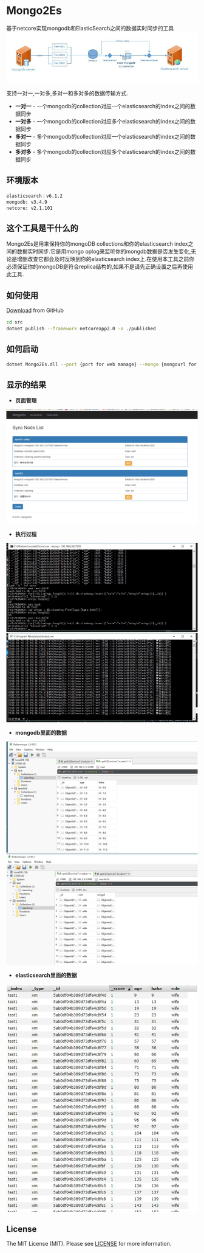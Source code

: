 # Mongo2Es

基于netcore实现mongodb和ElasticSearch之间的数据实时同步的工具 
![structure]

支持一对一,一对多,多对一和多对多的数据传输方式.

- **一对一** - 一个mongodb的collection对应一个elasticsearch的index之间的数据同步
- **一对多** - 一个mongodb的collection对应多个elasticsearch的index之间的数据同步
- **多对一** - 多个mongodb的collection对应一个elasticsearch的index之间的数据同步
- **多对多** - 多个mongodb的collection对应多个elasticsearch的index之间的数据同步

##  环境版本

    elasticsearch：v6.1.2
    mongodb: v3.4.9
    netcore: v2.1.101

## 这个工具是干什么的

Mongo2Es是用来保持你的mongoDB collections和你的elasticsearch index之间的数据实时同步.它是用mongo oplog来监听你的mongdb数据是否发生变化,无论是增删改查它都会及时反映到你的elasticsearch index上.在使用本工具之前你必须保证你的mongoDB是符合replica结构的,如果不是请先正确设置之后再使用此工具.

## 如何使用

[Download](https://github.com/SnailDev/SnailDev.Mongo2Es/tree/master) from GitHub
```bash
cd src
dotnet publish --framework netcoreapp2.0 -o ./published 
```

## 如何启动

```bash
dotnet Mongo2Es.dll --port {port for web manage} --mongo {mongourl for config}
```

## 显示的结果
- **页面管理**

![webmanage]

- **执行过程**

![process1]
![process2]


- **mongodb里面的数据**

![mongodb1]
![mongodb2]

- **elasticsearch里面的数据**

![elasticsearch]


## License

The MIT License (MIT). Please see [LICENSE](LICENSE) for more information.

[structure]:./src/Mongo2Es/wwwroot/images/introduction/structure.jpg "structure"

[webmanage]:./src/Mongo2Es/wwwroot/images/introduction/webmanage.png "webmanage"

[mongodb1]:./src/Mongo2Es/wwwroot/images/introduction/mongodb1.jpg "mongodb1"

[mongodb2]:./src/Mongo2Es/wwwroot/images/introduction/mongodb2.jpg "mongodb2"

[elasticsearch]:./src/Mongo2Es/wwwroot/images/introduction/elasticsearch.jpg "elasticsearch"

[process1]:./src/Mongo2Es/wwwroot/images/introduction/process1.jpg "process1"

[process2]:./src/Mongo2Es/wwwroot/images/introduction/process2.jpg "process2"
